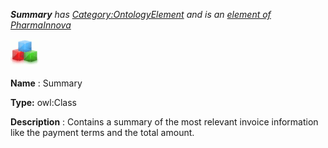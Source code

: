 ___Summary__ 
 has
 [Category:OntologyElement](../../Category/OntologyElement "Category:OntologyElement") 
 and is an
 [element of](../../Property/ElementOf "Property:ElementOf") 
[PharmaInnova](../../Submissions/PharmaInnova "Submissions:PharmaInnova")_




  





[![Class](../public/images/thumb/2/27/Class.gif/45px-Class.gif)](../../Image/Class.gif "Class")


__Name__ 
 : Summary
 



__Type:__ 
 owl:Class
 



__Description__ 
 : Contains a summary of the most relevant invoice information like the payment terms and the total amount.